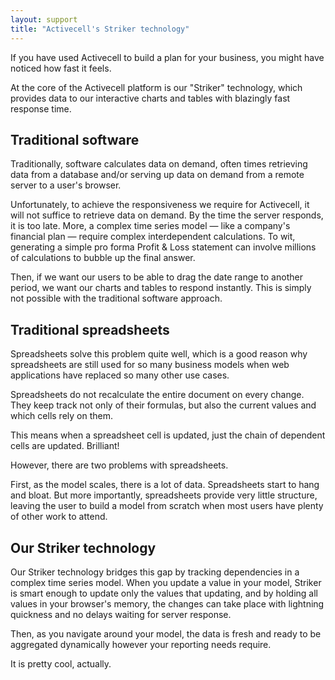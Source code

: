 ```yaml
---
layout: support
title: "Activecell's Striker technology"
---
```


If you have used Activecell to build a plan for your business, you might have noticed how fast it feels.

At the core of the Activecell platform is our "Striker" technology, which provides data to our interactive charts and tables with blazingly fast response time.

## Traditional software

Traditionally, software calculates data on demand, often times retrieving data from a database and/or serving up data on demand from a remote server to a user's browser.

Unfortunately, to achieve the responsiveness we require for Activecell, it will not suffice to retrieve data on demand. By the time the server responds, it is too late. More, a complex time series model — like a company's financial plan — require complex interdependent calculations. To wit, generating a simple pro forma Profit & Loss statement can involve millions of calculations to bubble up the final answer.

Then, if we want our users to be able to drag the date range to another period, we want our charts and tables to respond instantly. This is simply not possible with the traditional software approach.

## Traditional spreadsheets

Spreadsheets solve this problem quite well, which is a good reason why spreadsheets are still used for so many business models when web applications have replaced so many other use cases.

Spreadsheets do not recalculate the entire document on every change. They keep track not only of their formulas, but also the current values and which cells rely on them.

This means when a spreadsheet cell is updated, just the chain of dependent cells are updated. Brilliant!

However, there are two problems with spreadsheets.

First, as the model scales, there is a lot of data. Spreadsheets start to hang and bloat. But more importantly, spreadsheets provide very little structure, leaving the user to build a model from scratch when most users have plenty of other work to attend.

## Our Striker technology

Our Striker technology bridges this gap by tracking dependencies in a complex time series model. When you update a value in your model, Striker is smart enough to update only the values that updating, and by holding all values in your browser's memory, the changes can take place with lightning quickness and no delays waiting for server response.

Then, as you navigate around your model, the data is fresh and ready to be aggregated dynamically however your reporting needs require.

It is pretty cool, actually.
